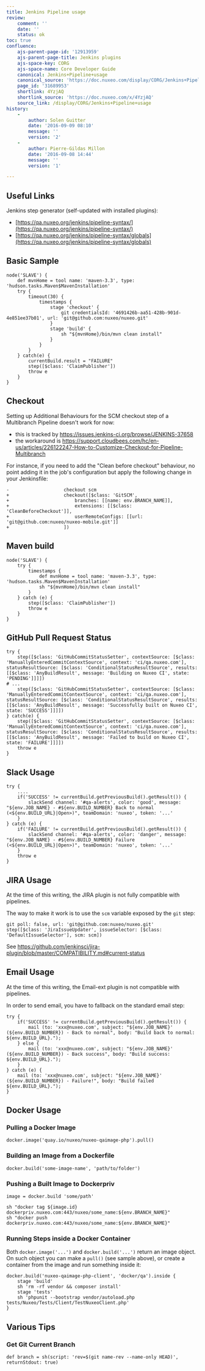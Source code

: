 ```yaml
---
title: Jenkins Pipeline usage
review:
    comment: ''
    date: ''
    status: ok
toc: true
confluence:
    ajs-parent-page-id: '12913959'
    ajs-parent-page-title: Jenkins plugins
    ajs-space-key: CORG
    ajs-space-name: Core Developer Guide
    canonical: Jenkins+Pipeline+usage
    canonical_source: 'https://doc.nuxeo.com/display/CORG/Jenkins+Pipeline+usage'
    page_id: '31689953'
    shortlink: 4YzjAQ
    shortlink_source: 'https://doc.nuxeo.com/x/4YzjAQ'
    source_link: /display/CORG/Jenkins+Pipeline+usage
history:
    - 
        author: Solen Guitter
        date: '2016-09-09 08:10'
        message: ''
        version: '2'
    - 
        author: Pierre-Gildas Millon
        date: '2016-09-08 14:44'
        message: ''
        version: '1'

---
```

## Useful Links

Jenkins step generator (self-updated with installed plugins):

*   [https://qa.nuxeo.org/jenkins/pipeline-syntax/](https://qa.nuxeo.org/jenkins/pipeline-syntax/)
*   [https://qa.nuxeo.org/jenkins/pipeline-syntax/globals](https://qa.nuxeo.org/jenkins/pipeline-syntax/globals)

## Basic Sample

```
node('SLAVE') {
    def mvnHome = tool name: 'maven-3.3', type: 'hudson.tasks.Maven$MavenInstallation'
    try {
        timeout(30) {
            timestamps {
                stage 'checkout' {
                    git credentialsId: '4691426b-aa51-428b-901d-4e851ee37b01', url: 'git@github.com:nuxeo/nuxeo.git'
                }
                stage 'build' {
                    sh "${mvnHome}/bin/mvn clean install"
                }
            }
        }
    } catch(e) {
        currentBuild.result = "FAILURE"
        step([$class: 'ClaimPublisher'])
        throw e
    }
}
```

## Checkout

Setting up Additional Behaviours for the SCM checkout step of a Multibranch Pipeline doesn't work for now: 
- this is tracked by https://issues.jenkins-ci.org/browse/JENKINS-37658
- the workaround is https://support.cloudbees.com/hc/en-us/articles/226122247-How-to-Customize-Checkout-for-Pipeline-Multibranch

For instance, if you need to add the "Clean before checkout" behaviour, no point adding it in the job's configuration but apply the following change in your Jenkinsfile:

```
-                    checkout scm
+                    checkout([$class: 'GitSCM',
+                        branches: [[name: env.BRANCH_NAME]],
+                        extensions: [[$class: 'CleanBeforeCheckout']],
+                        userRemoteConfigs: [[url: 'git@github.com:nuxeo/nuxeo-mobile.git']]
+                    ])
```

## Maven build

```
node('SLAVE') {
    try {
        timestamps {
            def mvnHome = tool name: 'maven-3.3', type: 'hudson.tasks.Maven$MavenInstallation'
            sh "${mvnHome}/bin/mvn clean install"
        }
    } catch (e) {
        step([$class: 'ClaimPublisher'])
        throw e
    }
}
```

## GitHub Pull Request Status

```
try {
    step([$class: 'GitHubCommitStatusSetter', contextSource: [$class: 'ManuallyEnteredCommitContextSource', context: 'ci/qa.nuxeo.com'], statusResultSource: [$class: 'ConditionalStatusResultSource', results: [[$class: 'AnyBuildResult', message: 'Building on Nuxeo CI', state: 'PENDING']]]])
# ...
    step([$class: 'GitHubCommitStatusSetter', contextSource: [$class: 'ManuallyEnteredCommitContextSource', context: 'ci/qa.nuxeo.com'], statusResultSource: [$class: 'ConditionalStatusResultSource', results: [[$class: 'AnyBuildResult', message: 'Successfully built on Nuxeo CI', state: 'SUCCESS']]]])
} catch(e) {
    step([$class: 'GitHubCommitStatusSetter', contextSource: [$class: 'ManuallyEnteredCommitContextSource', context: 'ci/qa.nuxeo.com'], statusResultSource: [$class: 'ConditionalStatusResultSource', results: [[$class: 'AnyBuildResult', message: 'Failed to build on Nuxeo CI', state: 'FAILURE']]]])
	throw e
}
```

## Slack Usage

```
try {
    ....
    if('SUCCESS' != currentBuild.getPreviousBuild().getResult()) {
        slackSend channel: '#qa-alerts', color: 'good', message: "${env.JOB_NAME} - #${env.BUILD_NUMBER} Back to normal (<${env.BUILD_URL}|Open>)", teamDomain: 'nuxeo', token: '...'
    }
} catch (e) {
    if('FAILURE' != currentBuild.getPreviousBuild().getResult()) {
        slackSend channel: '#qa-alerts', color: 'danger', message: "${env.JOB_NAME} - #${env.BUILD_NUMBER} Failure (<${env.BUILD_URL}|Open>)", teamDomain: 'nuxeo', token: '...'
    }
    throw e
}
```

## JIRA Usage

At the time of this writing, the JIRA plugin is not fully compatible with pipelines.

The way to make it work is to use the `scm` variable exposed by the `git` step:

```
git poll: false, url: 'git@github.com:nuxeo/nuxeo.git'
step([$class: 'JiraIssueUpdater', issueSelector: [$class: 'DefaultIssueSelector'], scm: scm])
```

See https://github.com/jenkinsci/jira-plugin/blob/master/COMPATIBILITY.md#current-status

## Email Usage

At the time of this writing, the Email-ext plugin is not compatible with pipelines.

In order to send email, you have to fallback on the standard email step:

```
try {
    if('SUCCESS' != currentBuild.getPreviousBuild().getResult()) {
        mail (to: 'xxx@nuxeo.com', subject: "${env.JOB_NAME}' (${env.BUILD_NUMBER}) - Back to normal", body: "Build back to normal: ${env.BUILD_URL}.");
    } else {
        mail (to: 'xxx@nuxeo.com', subject: "${env.JOB_NAME}' (${env.BUILD_NUMBER}) - Back success", body: "Build success: ${env.BUILD_URL}.");
    }
} catch (e) {
    mail (to: 'xxx@nuxeo.com', subject: "${env.JOB_NAME}' (${env.BUILD_NUMBER}) - Failure!", body: "Build failed ${env.BUILD_URL}.");
}
```

## Docker Usage

### Pulling a Docker Image

```
docker.image('quay.io/nuxeo/nuxeo-qaimage-php').pull()
```

### Building an Image from a Dockerfile

```
docker.build('some-image-name', 'path/to/folder')
```

### Pushing a Built Image to Dockerpriv

```
image = docker.build 'some/path'

sh "docker tag ${image.id} dockerpriv.nuxeo.com:443/nuxeo/some_name:${env.BRANCH_NAME}"
sh "docker push dockerpriv.nuxeo.com:443/nuxeo/some_name:${env.BRANCH_NAME}"
```

### Running Steps inside a Docker Container

Both `docker.image('...')` and `docker.build('...')` return an image object. On such object you can make a `pull()` (see sample above), or create a container from the image and run something inside it:

```
docker.build('nuxeo-qaimage-php-client', 'docker/qa').inside {
    stage 'build'
    sh 'rm -rf vendor && composer install'
    stage 'tests'
    sh 'phpunit --bootstrap vendor/autoload.php tests/Nuxeo/Tests/Client/TestNuxeoClient.php'
}
```

## Various Tips

### Get Git Current Branch

```
def branch = sh(script: 'rev=$(git name-rev --name-only HEAD)', returnStdout: true)
```
